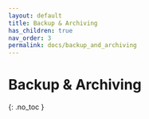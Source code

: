 ```yaml
---
layout: default
title: Backup & Archiving
has_children: true
nav_order: 3
permalink: docs/backup_and_archiving
---
```


# Backup & Archiving
{: .no_toc }

